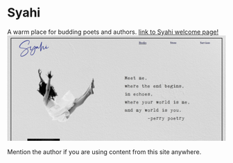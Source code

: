 # Syahi
 A warm place for budding poets and authors.
[link to Syahi welcome page!](https://kaushalfeb.github.io/Syahi/)
![Image of Welcome page](https://github.com/kaushalfeb/Altruist/blob/master/images/Syahi.png)

Mention the author if you are using content from this site anywhere.